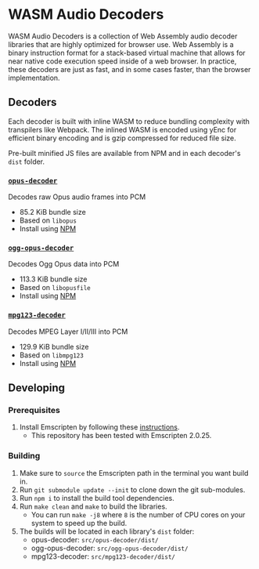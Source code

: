 # WASM Audio Decoders

WASM Audio Decoders is a collection of Web Assembly audio decoder libraries that are highly optimized for browser use. Web Assembly is a binary instruction format for a stack-based virtual machine that allows for near native code execution speed inside of a web browser. In practice, these decoders are just as fast, and in some cases faster, than the browser implementation.

## Decoders

Each decoder is built with inline WASM to reduce bundling complexity with transpilers like Webpack. The inlined WASM is encoded using yEnc for efficient binary encoding and is gzip compressed for reduced file size.

Pre-built minified JS files are available from NPM and in each decoder's `dist` folder.

### [`opus-decoder`](https://github.com/eshaz/wasm-audio-decoders/tree/master/src/opus-decoder)
Decodes raw Opus audio frames into PCM
  * 85.2 KiB bundle size
  * Based on `libopus`
  * Install using [NPM](https://www.npmjs.com/package/opus-decoder)


### [`ogg-opus-decoder`](https://github.com/eshaz/wasm-audio-decoders/tree/master/src/ogg-opus-decoder)
Decodes Ogg Opus data into PCM
  * 113.3 KiB bundle size
  * Based on `libopusfile`
  * Install using [NPM](https://www.npmjs.com/package/ogg-opus-decoder)


### [`mpg123-decoder`](https://github.com/eshaz/wasm-audio-decoders/tree/master/src/mpg123-decoder)
Decodes MPEG Layer I/II/III into PCM
  * 129.9 KiB bundle size
  * Based on `libmpg123`
  * Install using [NPM](https://www.npmjs.com/package/mpg123-decoder)

## Developing

### Prerequisites
1. Install Emscripten by following these [instructions](https://kripken.github.io/emscripten-site/docs/getting_started/downloads.html#installation-instructions).
   * This repository has been tested with Emscripten 2.0.25.

### Building
1. Make sure to `source` the Emscripten path in the terminal you want build in.
1. Run `git submodule update --init` to clone down the git sub-modules.
1. Run `npm i` to install the build tool dependencies.
1. Run `make clean` and `make` to build the libraries.
   * You can run `make -j8` where `8` is the number of CPU cores on your system to speed up the build.
5. The builds will be located in each library's `dist` folder:
   * opus-decoder: `src/opus-decoder/dist/` 
   * ogg-opus-decoder: `src/ogg-opus-decoder/dist/` 
   * mpg123-decoder: `src/mpg123-decoder/dist/` 